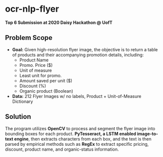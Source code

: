 # ocr-nlp-flyer
**Top 6 Submission at 2020 Daisy Hackathon @ UofT**
## Problem Scope
- **Goal:** Given high-resolution flyer image, the objective is to return a table of products and their accompanying promotion details, including:
  - Product Name
  - Promo. Price ($)
  - Unit of measure
  - Least unit for promo.
  - Amount saved per unit ($)
  - Discount (%)
  - Organic product (Boolean)
- **Data:** 212 Flyer Images w/ no labels, Product + Unit-of-Measure Dictionary

## Solution
The program utilizes **OpenCV** to process and segment the flyer image into bounding boxes for each product. **PyTesseract, a LSTM enabled image-to-text engine**, then extracts characters from each box, and the text is then parsed by empirical methods such as **RegEx** to extract specific pricing, discount, product name, and organic-status information.
